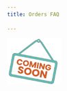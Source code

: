 ```yaml
---
title: Orders FAQ

---
```



<img src="/src/assets/comingSoon.png" alt="New Account Screenshot" style="width:25%;">